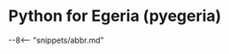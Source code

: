 <!-- SPDX-License-Identifier: CC-BY-4.0 -->
<!-- Copyright Contributors to the Egeria project. -->

# Python for Egeria (pyegeria)


--8<-- "snippets/abbr.md"
